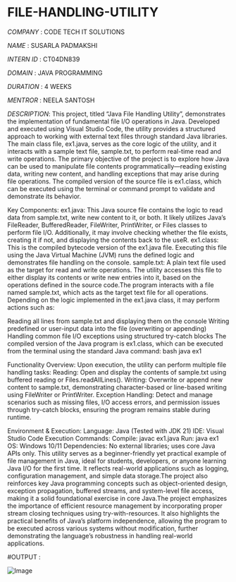 # FILE-HANDLING-UTILITY

*COMPANY* : CODE TECH IT SOLUTIONS

*NAME* : SUSARLA PADMAKSHI

*INTERN ID* : CT04DN839

*DOMAIN* : JAVA PROGRAMMING

*DURATION* : 4 WEEKS

*MENTROR* : NEELA SANTOSH

*DESCRIPTION*:
This project, titled “Java File Handling Utility”, demonstrates the implementation of fundamental file I/O operations in Java. Developed and executed using Visual Studio Code, the utility provides a structured approach to working with external text files through standard Java libraries. The main class file, ex1.java, serves as the core logic of the utility, and it interacts with a sample text file, sample.txt, to perform real-time read and write operations.
The primary objective of the project is to explore how Java can be used to manipulate file contents programmatically—reading existing data, writing new content, and handling exceptions that may arise during file operations. The compiled version of the source file is ex1.class, which can be executed using the terminal or command prompt to validate and demonstrate its behavior.

Key Components:
ex1.java: This Java source file contains the logic to read data from sample.txt, write new content to it, or both. It likely utilizes Java’s FileReader, BufferedReader, FileWriter, PrintWriter, or Files classes to perform file I/O. Additionally, it may involve checking whether the file exists, creating it if not, and displaying the contents back to the useR.
ex1.class: This is the compiled bytecode version of the ex1.java file. Executing this file using the Java Virtual Machine (JVM) runs the defined logic and demonstrates file handling on the console.
sample.txt: A plain text file used as the target for read and write operations. The utility accesses this file to either display its contents or write new entries into it, based on the operations defined in the source code.The program interacts with a file named sample.txt, which acts as the target text file for all operations. Depending on the logic implemented in the ex1.java class, it may perform actions such as:

Reading all lines from sample.txt and displaying them on the console
Writing predefined or user-input data into the file (overwriting or appending)
Handling common file I/O exceptions using structured try-catch blocks
The compiled version of the Java program is ex1.class, which can be executed from the terminal using the standard Java command:
bash
java ex1

Functionality Overview:
Upon execution, the utility can perform multiple file handling tasks:
Reading: Open and display the contents of sample.txt using buffered reading or Files.readAllLines().
Writing: Overwrite or append new content to sample.txt, demonstrating character-based or line-based writing using FileWriter or PrintWriter.
Exception Handling: Detect and manage scenarios such as missing files, I/O access errors, and permission issues through try-catch blocks, ensuring the program remains stable during runtime.

Environment & Execution:
Language: Java (Tested with JDK 21)
IDE: Visual Studio Code
Execution Commands:
Compile: javac ex1.java
Run: java ex1
OS: Windows 10/11
Dependencies: No external libraries; uses core Java APIs only.
This utility serves as a beginner-friendly yet practical example of file management in Java, ideal for students, developers, or anyone learning Java I/O for the first time. It reflects real-world applications such as logging, configuration management, and simple data storage.The project also reinforces key Java programming concepts such as object-oriented design, exception propagation, buffered streams, and system-level file access, making it a solid foundational exercise in core Java.The project emphasizes the importance of efficient resource management by incorporating proper stream closing techniques using try-with-resources. It also highlights the practical benefits of Java’s platform independence, allowing the program to be executed across various systems without modification, further demonstrating the language’s robustness in handling real-world applications.

#OUTPUT :

![Image](https://github.com/user-attachments/assets/703ecead-5d2f-4086-9f4b-d02a7b938830)







